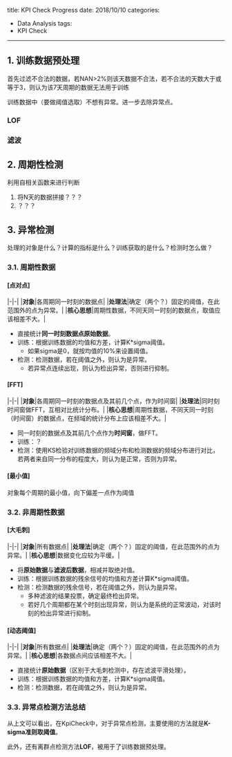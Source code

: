 title: KPI Check Progress
date: 2018/10/10
categories:
- Data Analysis
tags:
- KPI Check
---


## 1. 训练数据预处理 ##

首先过滤不合法的数据，若NAN>2%则该天数据不合法，若不合法的天数大于或等于3，则认为该7天周期的数据无法用于训练

训练数据中（要做阈值选取）不想有异常。进一步去除异常点。


### LOF ###


### 滤波 ###


## 2. 周期性检测 ##

利用自相关函数来进行判断

1. 将N天的数据拼接？？？
2. ？？？


## 3. 异常检测 ##

处理的对象是什么？计算的指标是什么？训练获取的是什么？检测时怎么做？


### 3.1. 周期性数据 ###

#### [点对点] ####

|-|-|
|**对象**|各周期同一时刻的数据点|
|**处理法**|确定（两个？）固定的阈值，在此范围外的点为异常。|
|**核心思想**|周期性数据，不同天同一时刻的数据点，取值应该相差不大。|

- 直接统计**同一时刻数据点原始数据**。
- 训练：根据训练数据的均值和方差，计算K*sigma阈值。
  - 如果sigma是0，就按均值的10%来设置阈值。
- 检测：检测数据，若在阈值之外，则认为是异常。
  - 若异常点连续出现，则认为检出异常，否则进行抑制。


#### [FFT] ####

|-|-|
|**对象**|各周期同一时刻的数据点及其前几个点，作为时间窗|
|**处理法**|同时刻时间窗做FFT，互相对比统计分布。|
|**核心思想**|周期性数据，不同天同一时刻（时间窗）的数据点，在频域的统计分布上应该相差不大。|

- 同一时刻的数据点及其前几个点作为**时间窗**，做FFT。
- 训练：？
- 检测：使用KS检验对训练数据的频域分布和检测数据的频域分布进行对比，若两者来自同一分布的程度大，则认为是正常，否则为异常。


#### [最小值] ####

对象每个周期的最小值，向下偏差一点作为阈值


### 3.2. 非周期性数据 ###

#### [大毛刺] ####

|-|-|
|**对象**|所有数据点|
|**处理法**|确定（两个？）固定的阈值，在此范围外的点为异常。|
|**核心思想**|数据变化应较为平缓。|

- 将**原始数据**与**滤波后数据**，相减并取绝对值。
- 训练：根据训练数据的残余信号的均值和方差计算K*sigma阈值。
- 检测：检测数据的残余信号，若在阈值之外，则认为是异常。
  - 多种滤波的结果投票，确定最终检出异常。
  - 若好几个周期都在某个时刻出现异常，则认为是系统的正常波动，对该时刻的检出异常进行抑制。
  

#### [动态阈值] ####

|-|-|
|**对象**|所有数据点|
|**处理法**|确定（两个？）固定的阈值，在此范围外的点为异常。|
|**核心思想**|各数据点间应该相差不大。|

- 直接统计**原始数据**（区别于大毛刺检测中，存在滤波平滑处理）。
- 训练：根据训练数据的均值和方差，计算K*sigma阈值。
- 检测：检测数据，若在阈值之外，则认为是异常。


### 3.3. 异常点检测方法总结 ###

从上文可以看出，在KpiCheck中，对于异常点检测，主要使用的方法就是**K-sigma准则取阈值**。

此外，还有离群点检测方法**LOF**，被用于了训练数据预处理。

